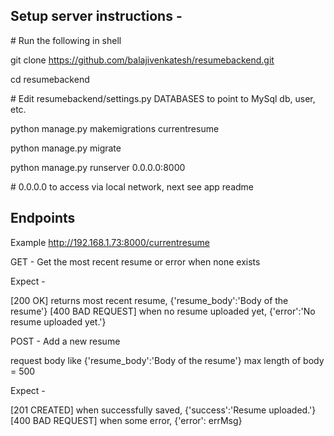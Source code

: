## Setup server instructions -

\# Run the following in shell

git clone https://github.com/balajivenkatesh/resumebackend.git

cd resumebackend

\# Edit resumebackend/settings.py DATABASES to point to MySql db, user, etc.

python manage.py makemigrations currentresume

python manage.py migrate

python manage.py runserver 0.0.0.0:8000

\# 0.0.0.0 to access via local network, next see app readme

## Endpoints

Example http://192.168.1.73:8000/currentresume

GET - Get the most recent resume or error when none exists

Expect -

[200 OK] returns most recent resume, {'resume_body':'Body of the resume'}
[400 BAD REQUEST] when no resume uploaded yet, {'error':'No resume uploaded yet.'}
	
POST - Add a new resume

request body like {'resume_body':'Body of the resume'}
max length of body = 500

Expect -

[201 CREATED] when successfully saved, {'success':'Resume uploaded.'}
[400 BAD REQUEST] when some error, {'error': errMsg}
	